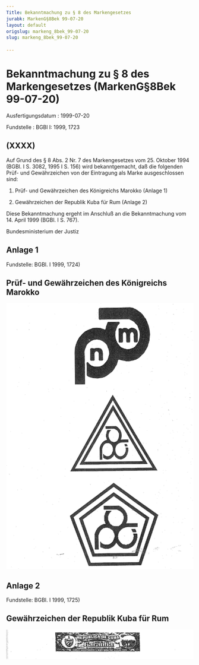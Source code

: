 ```yaml
---
Title: Bekanntmachung zu § 8 des Markengesetzes
jurabk: MarkenG§8Bek 99-07-20
layout: default
origslug: markeng_8bek_99-07-20
slug: markeng_8bek_99-07-20

---
```


# Bekanntmachung zu § 8 des Markengesetzes (MarkenG§8Bek 99-07-20)

Ausfertigungsdatum
:   1999-07-20

Fundstelle
:   BGBl I: 1999, 1723



## (XXXX)

Auf Grund des § 8 Abs. 2 Nr. 7 des Markengesetzes vom 25. Oktober 1994 (BGBl. I S. 3082, 1995 I S. 156) wird bekanntgemacht, daß die folgenden Prüf- und Gewährzeichen von der Eintragung als Marke ausgeschlossen sind:

1.  Prüf- und Gewährzeichen des Königreichs Marokko (Anlage 1)


2.  Gewährzeichen der Republik Kuba für Rum (Anlage 2)



Diese Bekanntmachung ergeht im Anschluß an die Bekanntmachung vom 14. April 1999 (BGBl. I S. 767).

Bundesministerium der Justiz


## Anlage 1

Fundstelle: BGBl. I 1999, 1724)

## Prüf- und Gewährzeichen des Königreichs Marokko

![bgbl1_1999_j1724_0010.jpg](bgbl1_1999_j1724_0010.jpg)

## Anlage 2

Fundstelle: BGBl. I 1999, 1725)

## Gewährzeichen der Republik Kuba für Rum

![bgbl1_1999_j1725_0010.jpg](bgbl1_1999_j1725_0010.jpg)
